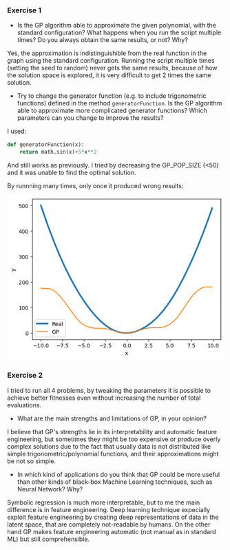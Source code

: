 ### Exercise 1

- Is the GP algorithm able to approximate the given polynomial, with the standard configuration? What happens when you run the script multiple times? Do you always obtain the same results, or not? Why?

Yes, the approximation is indistinguishible from the real function in the graph using the standard configuration. Running the script multiple times (setting the seed to random) never gets the same results, because of how the solution space is explored, it is very difficult to get 2 times the same solution.
    
- Try to change the generator function (e.g. to include trigonometric functions) defined in the method `generatorFunction`. Is the GP algorithm able to approximate more complicated generator functions? Which parameters can you change to improve the results?

I used:

```python
def generatorFunction(x):
    return math.sin(x)+5*x**2
```

And still works as previously. I tried by decreasing the GP_POP_SIZE (<50) and it was unable to find the optimal solution.

By runnning many times, only once it produced wrong results:

![](./ex1plot.png)

### Exercise 2

I tried to run all 4 problems, by tweaking the parameters it is possible to achieve better fitnesses even without increasing the number of total evaluations.

 - What are the main strengths and limitations of GP, in your opinion?

I believe that GP's strengths lie in its interpretability and automatic feature engineering, but sometimes they might be too expensive or produce overly complex solutions due to the fact that usually data is not distributed like simple trigonometric/polynomial functions, and their approximations might be not so simple.
 
 - In which kind of applications do you think that GP could be more useful than other kinds of black-box Machine Learning techniques, such as Neural Network? Why?

Symbolic regression is much more interpretable, but to me the main difference is in feature engineering. Deep learning technique expecially exploit feature engineering by creating deep representations of data in the latent space, that are completely not-readable by humans. On the other hand GP makes feature engineering automatic (not manual as in standard ML) but still comprehensible.